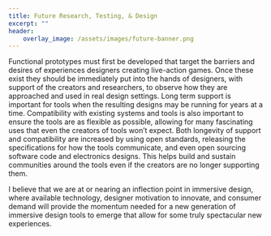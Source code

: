 ```yaml
---
title: Future Research, Testing, & Design
excerpt: ""
header:
    overlay_image: /assets/images/future-banner.png
---
```


Functional prototypes must first be developed that target the barriers and desires of experiences designers creating live-action games. Once these exist they should be immediately put into the hands of designers, with support of the creators and researchers, to observe how they are approached and used in real design settings. Long term support is important for tools when the resulting designs may be running for years at a time. Compatibility with existing systems and tools is also important to ensure the tools are as flexible as possible, allowing for many fascinating uses that even the creators of tools won’t expect. Both longevity of support and compatibility are increased by using open standards, releasing the specifications for how the tools communicate, and even open sourcing software code and electronics designs. This helps build and sustain communities around the tools even if the creators are no longer supporting them.

I believe that we are at or nearing an inflection point in immersive design, where available technology, designer motivation to innovate, and consumer demand will provide the momentum needed for a new generation of immersive design tools to emerge that allow for some truly spectacular new experiences.